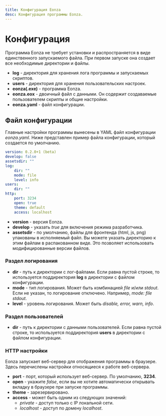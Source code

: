 ```yaml
---
title: Конфигурация Eonza
desc: Конфигурация программы Eonza.
---
```

# Конфигурация

Программа Eonza не требует установки и распространяется в виде единственного запускаемого файла. При первом запуске она создает все необходимые директории и файлы.

* **log** - директория для хранения лога программы и запускаемых скриптов.
* **users** - директория для хранения пользовательских настроек.
* **eonza(.exe)** - программа Eonza.
* **eonza.eox** - двоичный файл с данными. Он содержит создаваемые пользователем скрипты и общие настройки.
* **eonza.yaml** - файл конфигурации.

## Файл конфигурации

Главные настройки программы вынесены в YAML файл конфигурации *eonza.yaml*. Ниже представлен пример файла конфигурации, который создается по умолчанию.

``` yaml
version: 0.2.0+1 (beta)
develop: false
assetsdir: ""
log:
    dir: ""
    mode: file
    level: info
users:
    dir: ""
http:
    port: 3234
    open: true
    theme: default
    access: localhost
```

* **version** - версия Eonza.
* **develop** - указать *true* для включения режима разработчика.
* **assetsdir** - по умолчанию, файлы для фронтенда (html, js, png) упакованы в исполняемый файл. Вы можете указать директорию к этим файлам в распакованном виде. Это позволяет использовать модифицированные версии файлов.

### Раздел логирования

* **dir** - путь к директории с лог-файлами. Если равна пустой строке, то используется поддиректория **log** в директории с файлом конфигурации.
* **mode** - тип логирования. Может быть комбинацией *file* и/или *stdout*. Если не указан, то логирование отключено. Например, *mode: file stdout*.
* **level** - уровень логирования. Может быть *disable, error, warn, info*.

### Раздел пользователей

* **dir** - путь к директории с данными пользователей. Если равна пустой строке, то используется поддиректория **users** в директории с файлом конфигурации.

### HTTP настройки

Eonza запускает веб-сервер для отображения программы в браузере. Здесь перечислены настройки относящиеся к работе веб-сервера.

* **port** - порт, который использует веб-сервер. По умолчанию, **3234**.
* **open** - укажите *false*, если вы не хотите автоматически открывать вкладку в браузере при запуске программы.
* **theme** - зарезервировано.
* **access** - может быть одним из следующих значений:
  * *private* - доступ только с IP локальной сети.
  * *localhost* - доступ по домену *localhost*.
